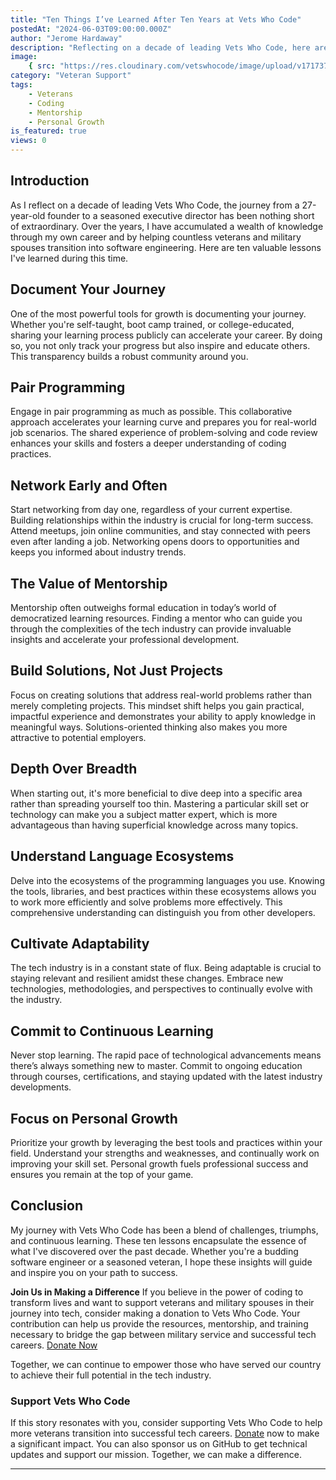 ```yaml
---
title: "Ten Things I’ve Learned After Ten Years at Vets Who Code"
postedAt: "2024-06-03T09:00:00.000Z"
author: "Jerome Hardaway"
description: "Reflecting on a decade of leading Vets Who Code, here are ten valuable lessons learned about coding, mentorship, and personal growth."
image:
    { src: "https://res.cloudinary.com/vetswhocode/image/upload/v1717373882/ten-years_v9cvdv.jpg" }
category: "Veteran Support"
tags:
    - Veterans
    - Coding
    - Mentorship
    - Personal Growth
is_featured: true
views: 0
---
```


## Introduction

As I reflect on a decade of leading Vets Who Code, the journey from a 27-year-old founder to a seasoned executive director has been nothing short of extraordinary. Over the years, I have accumulated a wealth of knowledge through my own career and by helping countless veterans and military spouses transition into software engineering. Here are ten valuable lessons I've learned during this time.

## Document Your Journey

One of the most powerful tools for growth is documenting your journey. Whether you're self-taught, boot camp trained, or college-educated, sharing your learning process publicly can accelerate your career. By doing so, you not only track your progress but also inspire and educate others. This transparency builds a robust community around you.

## Pair Programming

Engage in pair programming as much as possible. This collaborative approach accelerates your learning curve and prepares you for real-world job scenarios. The shared experience of problem-solving and code review enhances your skills and fosters a deeper understanding of coding practices.

## Network Early and Often

Start networking from day one, regardless of your current expertise. Building relationships within the industry is crucial for long-term success. Attend meetups, join online communities, and stay connected with peers even after landing a job. Networking opens doors to opportunities and keeps you informed about industry trends.

## The Value of Mentorship

Mentorship often outweighs formal education in today’s world of democratized learning resources. Finding a mentor who can guide you through the complexities of the tech industry can provide invaluable insights and accelerate your professional development.

## Build Solutions, Not Just Projects

Focus on creating solutions that address real-world problems rather than merely completing projects. This mindset shift helps you gain practical, impactful experience and demonstrates your ability to apply knowledge in meaningful ways. Solutions-oriented thinking also makes you more attractive to potential employers.

## Depth Over Breadth

When starting out, it's more beneficial to dive deep into a specific area rather than spreading yourself too thin. Mastering a particular skill set or technology can make you a subject matter expert, which is more advantageous than having superficial knowledge across many topics.

## Understand Language Ecosystems

Delve into the ecosystems of the programming languages you use. Knowing the tools, libraries, and best practices within these ecosystems allows you to work more efficiently and solve problems more effectively. This comprehensive understanding can distinguish you from other developers.

## Cultivate Adaptability

The tech industry is in a constant state of flux. Being adaptable is crucial to staying relevant and resilient amidst these changes. Embrace new technologies, methodologies, and perspectives to continually evolve with the industry.

## Commit to Continuous Learning

Never stop learning. The rapid pace of technological advancements means there’s always something new to master. Commit to ongoing education through courses, certifications, and staying updated with the latest industry developments.

## Focus on Personal Growth

Prioritize your growth by leveraging the best tools and practices within your field. Understand your strengths and weaknesses, and continually work on improving your skill set. Personal growth fuels professional success and ensures you remain at the top of your game.

## Conclusion

My journey with Vets Who Code has been a blend of challenges, triumphs, and continuous learning. These ten lessons encapsulate the essence of what I've discovered over the past decade. Whether you're a budding software engineer or a seasoned veteran, I hope these insights will guide and inspire you on your path to success.

**Join Us in Making a Difference**
If you believe in the power of coding to transform lives and want to support veterans and military spouses in their journey into tech, consider making a donation to Vets Who Code. Your contribution can help us provide the resources, mentorship, and training necessary to bridge the gap between military service and successful tech careers. [Donate Now](https://vetswhocode.io/donate)

Together, we can continue to empower those who have served our country to achieve their full potential in the tech industry.

### Support Vets Who Code

If this story resonates with you, consider supporting Vets Who Code to help more veterans transition into successful tech careers. [Donate](https://vetswhocode.io/donate) now to make a significant impact. You can also sponsor us on GitHub to get technical updates and support our mission. Together, we can make a difference.

---